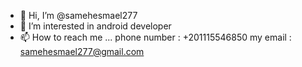 - 👋 Hi, I’m @samehesmael277
- 👀 I’m interested in android developer
- 📫 How to reach me ...
phone number : +201115546850
my email : samehesmael277@gmail.com

<!---
samehesmael277/samehesmael277 is a ✨ special ✨ repository because its `README.md` (this file) appears on your GitHub profile.
You can click the Preview link to take a look at your changes.
--->
